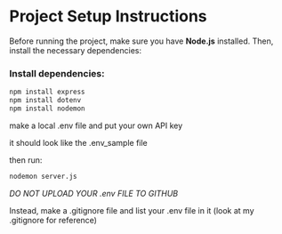 # Project Setup Instructions

Before running the project, make sure you have **Node.js** installed. Then, install the necessary dependencies:

### Install dependencies:
```bash
npm install express
npm install dotenv
npm install nodemon
```
make a local .env file and put your own API key

it should look like the .env_sample file

then run:
```bash
nodemon server.js
```
*DO NOT UPLOAD YOUR .env FILE TO GITHUB*

Instead, make a .gitignore file and list your .env file in it (look at my .gitignore for reference)